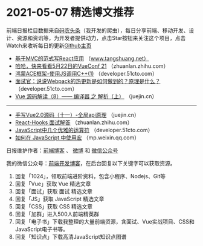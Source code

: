 # 2021-05-07 精选博文推荐

前端日报栏目数据来自[码农头条](http://hao.caibaojian.com.cn/)（我开发的爬虫），每日分享前端、移动开发、设计、资源和资讯等，为开发者提供动力，点击Star按钮来关注这个项目，点击Watch来收听每日的更新[Github主页](https://github.com/kujian/frontendDaily)
* [基于MVC的范式写React应用](https://www.tangshuang.net/8093.html) （www.tangshuang.net）
* [哈哈，快来看看5月22日的VueConf 21](https://zhuanlan.zhihu.com/p/369925818) （zhuanlan.zhihu.com）
* [鸿蒙ACE框架-使用JS调用C++(1)](https://developer.51cto.com/art/202105/661071.htm) （developer.51cto.com）
* [面试官：说说Webpack的热更新是如何做到的？原理是什么？](https://developer.51cto.com/art/202105/661048.htm) （developer.51cto.com）
* [Vue 源码解读（8）—— 编译器 之 解析（上）](https://juejin.cn/post/6959019076983209992) （juejin.cn）

***
* [手写Vue2.0源码（十一）-全局api原理](https://juejin.cn/post/6959016804349902884) （juejin.cn）
* [React-Hooks 面试解答](https://zhuanlan.zhihu.com/p/370083935) （zhuanlan.zhihu.com）
* [JavaScript中几个优雅的运算符](https://developer.51cto.com/art/202105/661187.htm) （developer.51cto.com）
* [如何在 JavaScript 中使用宏](https://mp.weixin.qq.com/s?__biz=Mzg2ODQ1OTExOA==&mid=2247489675&idx=1&sn=ab04efc86f8cc81c102dcdc5ddf759d9) （mp.weixin.qq.com）

日报维护作者：[前端博客](http://caibaojian.com.cn/) 、 [微博](http://weibo.com/kujian) 和 [微信公众号](https://open.weixin.qq.com/qr/code?username=caibaojian_com)

我的微信公众号：[前端开发博客](https://open.weixin.qq.com/qr/code?username=caibaojian_com)，在后台回复以下关键字可以获取资源。

1. 回复「1024」，领取前端进阶资料，包含小程序、Nodejs、Git等
2. 回复「Vue」获取 Vue 精选文章
3. 回复「面试」获取 面试 精选文章
4. 回复「JS」获取 JavaScript 精选文章
5. 回复「CSS」获取 CSS 精选文章
6. 回复「加群」进入500人前端精英群
7. 回复「电子书」下载我整理的大量前端资源，含面试、Vue实战项目、CSS和JavaScript电子书等。
8. 回复「知识点」下载高清JavaScript知识点图谱